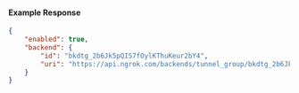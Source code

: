 <!-- Code generated for API Clients. DO NOT EDIT. -->

#### Example Response

```json
{
	"enabled": true,
	"backend": {
		"id": "bkdtg_2b6Jk5pQIS7fOylKThuKeur2bY4",
		"uri": "https://api.ngrok.com/backends/tunnel_group/bkdtg_2b6Jk5pQIS7fOylKThuKeur2bY4"
	}
}
```

